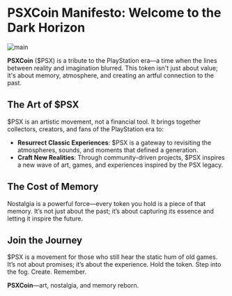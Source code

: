 # PSXCoin Manifesto: Welcome to the Dark Horizon

![main](https://github.com/user-attachments/assets/3d07f792-82fc-42ae-882d-e8e7da7388d5)

**PSXCoin** ($PSX) is a tribute to the PlayStation era—a time when the lines between reality and imagination blurred. This token isn't just about value; it's about memory, atmosphere, and creating an artful connection to the past.

## The Art of $PSX

$PSX is an artistic movement, not a financial tool. It brings together collectors, creators, and fans of the PlayStation era to:

- **Resurrect Classic Experiences**: $PSX is a gateway to revisiting the atmospheres, sounds, and moments that defined a generation.
- **Craft New Realities**: Through community-driven projects, $PSX inspires a new wave of art, games, and experiences inspired by the PSX legacy.

## The Cost of Memory

Nostalgia is a powerful force—every token you hold is a piece of that memory. It’s not just about the past; it’s about capturing its essence and letting it inspire the future. 

## Join the Journey

$PSX is a movement for those who still hear the static hum of old games. It’s not about promises; it’s about the experience. Hold the token. Step into the fog. Create. Remember.

**PSXCoin**—art, nostalgia, and memory reborn.
